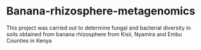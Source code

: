 # Banana-rhizosphere-metagenomics
This project was carried out to determine fungal and bacterial diversity in soils obtained from banana rhizosphere from Kisii, Nyamira and Embu Counties in Kenya
